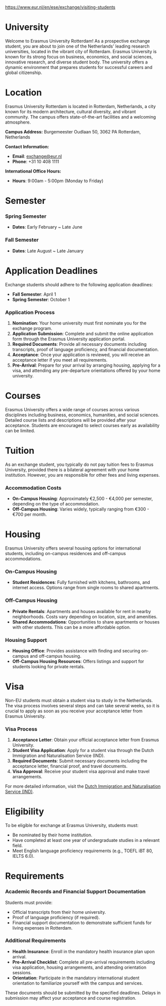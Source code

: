 https://www.eur.nl/en/ese/exchange/visiting-students

# University

Welcome to Erasmus University Rotterdam! As a prospective exchange student, you are about to join one of the Netherlands' leading research universities, located in the vibrant city of Rotterdam. Erasmus University is known for its strong focus on business, economics, and social sciences, innovative research, and diverse student body. The university offers a dynamic environment that prepares students for successful careers and global citizenship.

# Location

Erasmus University Rotterdam is located in Rotterdam, Netherlands, a city known for its modern architecture, cultural diversity, and vibrant community. The campus offers state-of-the-art facilities and a welcoming atmosphere.

**Campus Address:**
Burgemeester Oudlaan 50, 3062 PA Rotterdam, Netherlands

**Contact Information:**

- **Email**: exchange@eur.nl
- **Phone**: +31 10 408 1111

**International Office Hours:**

- **Hours**: 9:00am - 5:00pm (Monday to Friday)

# Semester

### Spring Semester

- **Dates**: Early February ~ Late June

### Fall Semester

- **Dates**: Late August ~ Late January

# Application Deadlines

Exchange students should adhere to the following application deadlines:

- **Fall Semester**: April 1
- **Spring Semester**: October 1

### Application Process

1. **Nomination**: Your home university must first nominate you for the exchange program.
2. **Application Submission**: Complete and submit the online application form through the Erasmus University application portal.
3. **Required Documents**: Provide all necessary documents including transcripts, proof of language proficiency, and financial documentation.
4. **Acceptance**: Once your application is reviewed, you will receive an acceptance letter if you meet all requirements.
5. **Pre-Arrival**: Prepare for your arrival by arranging housing, applying for a visa, and attending any pre-departure orientations offered by your home university.

# Courses

Erasmus University offers a wide range of courses across various disciplines including business, economics, humanities, and social sciences. Detailed course lists and descriptions will be provided after your acceptance. Students are encouraged to select courses early as availability can be limited.

# Tuition

As an exchange student, you typically do not pay tuition fees to Erasmus University, provided there is a bilateral agreement with your home institution. However, you are responsible for other fees and living expenses.

### Accommodation Costs

- **On-Campus Housing**: Approximately €2,500 - €4,000 per semester, depending on the type of accommodation.
- **Off-Campus Housing**: Varies widely, typically ranging from €300 - €700 per month.

# Housing

Erasmus University offers several housing options for international students, including on-campus residences and off-campus accommodations.

### On-Campus Housing

- **Student Residences**: Fully furnished with kitchens, bathrooms, and internet access. Options range from single rooms to shared apartments.

### Off-Campus Housing

- **Private Rentals**: Apartments and houses available for rent in nearby neighborhoods. Costs vary depending on location, size, and amenities.
- **Shared Accommodations**: Opportunities to share apartments or houses with other students. This can be a more affordable option.

### Housing Support

- **Housing Office**: Provides assistance with finding and securing on-campus and off-campus housing.
- **Off-Campus Housing Resources**: Offers listings and support for students looking for private rentals.

# Visa

Non-EU students must obtain a student visa to study in the Netherlands. The visa process involves several steps and can take several weeks, so it is crucial to apply as soon as you receive your acceptance letter from Erasmus University.

### Visa Process

1. **Acceptance Letter**: Obtain your official acceptance letter from Erasmus University.
2. **Student Visa Application**: Apply for a student visa through the Dutch Immigration and Naturalisation Service (IND).
3. **Required Documents**: Submit necessary documents including the acceptance letter, financial proof, and travel documents.
4. **Visa Approval**: Receive your student visa approval and make travel arrangements.

For more detailed information, visit the [Dutch Immigration and Naturalisation Service (IND)](https://ind.nl/en/education).

# Eligibility

To be eligible for exchange at Erasmus University, students must:

- Be nominated by their home institution.
- Have completed at least one year of undergraduate studies in a relevant field.
- Meet English language proficiency requirements (e.g., TOEFL iBT 80, IELTS 6.0).

# Requirements

### Academic Records and Financial Support Documentation

Students must provide:

- Official transcripts from their home university.
- Proof of language proficiency (if required).
- Financial support documentation to demonstrate sufficient funds for living expenses in Rotterdam.

### Additional Requirements

- **Health Insurance**: Enroll in the mandatory health insurance plan upon arrival.
- **Pre-Arrival Checklist**: Complete all pre-arrival requirements including visa application, housing arrangements, and attending orientation sessions.
- **Orientation**: Participate in the mandatory international student orientation to familiarize yourself with the campus and services.

These documents should be submitted by the specified deadlines. Delays in submission may affect your acceptance and course registration.

